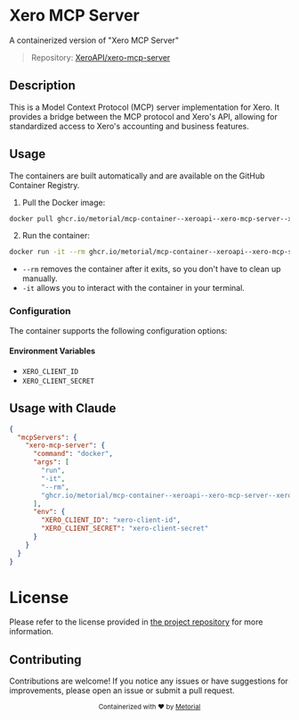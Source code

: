 
# Xero MCP Server

A containerized version of "Xero MCP Server"

> Repository: [XeroAPI/xero-mcp-server](https://github.com/XeroAPI/xero-mcp-server)

## Description

This is a Model Context Protocol (MCP) server implementation for Xero. It provides a bridge between the MCP protocol and Xero's API, allowing for standardized access to Xero's accounting and business features.


## Usage

The containers are built automatically and are available on the GitHub Container Registry.

1. Pull the Docker image:

```bash
docker pull ghcr.io/metorial/mcp-container--xeroapi--xero-mcp-server--xero-mcp-server
```

2. Run the container:

```bash
docker run -it --rm ghcr.io/metorial/mcp-container--xeroapi--xero-mcp-server--xero-mcp-server 
```

- `--rm` removes the container after it exits, so you don't have to clean up manually.
- `-it` allows you to interact with the container in your terminal.


### Configuration

The container supports the following configuration options:




#### Environment Variables

- `XERO_CLIENT_ID`
- `XERO_CLIENT_SECRET`




## Usage with Claude

```json
{
  "mcpServers": {
    "xero-mcp-server": {
      "command": "docker",
      "args": [
        "run",
        "-it",
        "--rm",
        "ghcr.io/metorial/mcp-container--xeroapi--xero-mcp-server--xero-mcp-server"
      ],
      "env": {
        "XERO_CLIENT_ID": "xero-client-id",
        "XERO_CLIENT_SECRET": "xero-client-secret"
      }
    }
  }
}
```

# License

Please refer to the license provided in [the project repository](https://github.com/XeroAPI/xero-mcp-server) for more information.

## Contributing

Contributions are welcome! If you notice any issues or have suggestions for improvements, please open an issue or submit a pull request.

<div align="center">
  <sub>Containerized with ❤️ by <a href="https://metorial.com">Metorial</a></sub>
</div>
  